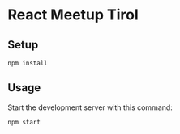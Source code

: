 
# React Meetup Tirol

Setup
---
 
```
npm install
```
 
Usage
---

Start the development server with this command:

```
npm start
```

